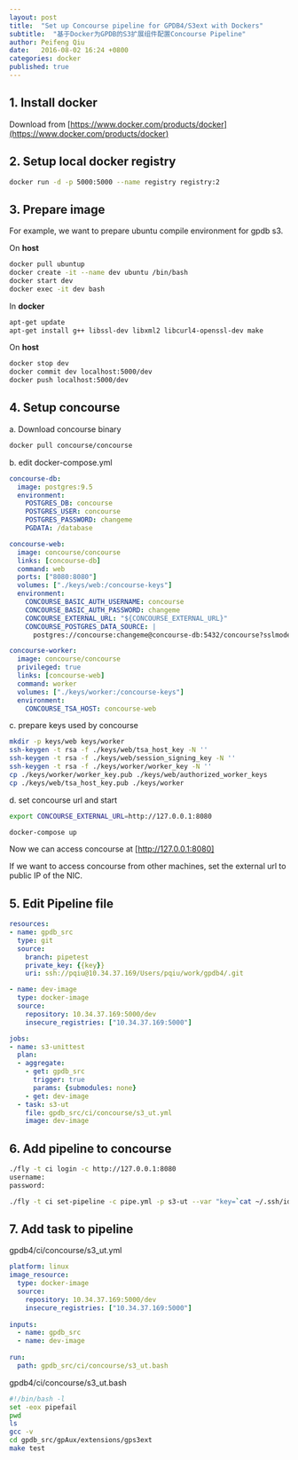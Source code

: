 ```yaml
---
layout: post
title:  "Set up Concourse pipeline for GPDB4/S3ext with Dockers"
subtitle:  "基于Docker为GPDB的S3扩展组件配置Concourse Pipeline"
author: Peifeng Qiu
date:   2016-08-02 16:24 +0800
categories: docker 
published: true
---
```


## 1. Install docker

  Download from [https://www.docker.com/products/docker](https://www.docker.com/products/docker)

## 2. Setup local docker registry

  ```sh
  docker run -d -p 5000:5000 --name registry registry:2
  ```

## 3. Prepare image

  For example, we want to prepare ubuntu compile environment for gpdb s3.

  On __host__

  ```sh
  docker pull ubuntup
  docker create -it --name dev ubuntu /bin/bash
  docker start dev
  docker exec -it dev bash
  ```

  In __docker__

  ```sh
  apt-get update
  apt-get install g++ libssl-dev libxml2 libcurl4-openssl-dev make
  ```

  On __host__

  ```sh
  docker stop dev
  docker commit dev localhost:5000/dev
  docker push localhost:5000/dev
  ```
  
## 4. Setup concourse

a. Download concourse binary

  ```sh
  docker pull concourse/concourse
  ```

b. edit docker-compose.yml

```yml
concourse-db:
  image: postgres:9.5
  environment:
    POSTGRES_DB: concourse
    POSTGRES_USER: concourse
    POSTGRES_PASSWORD: changeme
    PGDATA: /database

concourse-web:
  image: concourse/concourse
  links: [concourse-db]
  command: web
  ports: ["8080:8080"]
  volumes: ["./keys/web:/concourse-keys"]
  environment:
    CONCOURSE_BASIC_AUTH_USERNAME: concourse
    CONCOURSE_BASIC_AUTH_PASSWORD: changeme
    CONCOURSE_EXTERNAL_URL: "${CONCOURSE_EXTERNAL_URL}"
    CONCOURSE_POSTGRES_DATA_SOURCE: |
      postgres://concourse:changeme@concourse-db:5432/concourse?sslmode=disable

concourse-worker:
  image: concourse/concourse
  privileged: true
  links: [concourse-web]
  command: worker
  volumes: ["./keys/worker:/concourse-keys"]
  environment:
    CONCOURSE_TSA_HOST: concourse-web
```

c. prepare keys used by concourse

  ```sh
  mkdir -p keys/web keys/worker  
  ssh-keygen -t rsa -f ./keys/web/tsa_host_key -N ''
  ssh-keygen -t rsa -f ./keys/web/session_signing_key -N ''
  ssh-keygen -t rsa -f ./keys/worker/worker_key -N ''
  cp ./keys/worker/worker_key.pub ./keys/web/authorized_worker_keys
  cp ./keys/web/tsa_host_key.pub ./keys/worker
  ```
  
d. set concourse url and start

  ```sh
  export CONCOURSE_EXTERNAL_URL=http://127.0.0.1:8080
  
  docker-compose up
  ```
  
  Now we can access concourse at [http://127.0.0.1:8080]

  If we want to access concourse from other machines, set the external url to public IP of the NIC.
## 5. Edit Pipeline file

```yml
resources:
- name: gpdb_src
  type: git
  source:
    branch: pipetest
    private_key: {{key}}
    uri: ssh://pqiu@10.34.37.169/Users/pqiu/work/gpdb4/.git

- name: dev-image
  type: docker-image
  source:
    repository: 10.34.37.169:5000/dev
    insecure_registries: ["10.34.37.169:5000"]

jobs:
- name: s3-unittest
  plan:
  - aggregate:
    - get: gpdb_src
      trigger: true
      params: {submodules: none}
    - get: dev-image
  - task: s3-ut
    file: gpdb_src/ci/concourse/s3_ut.yml
    image: dev-image
```

## 6. Add pipeline to concourse

  ```sh
  ./fly -t ci login -c http://127.0.0.1:8080
  username:
  password:
  
  ./fly -t ci set-pipeline -c pipe.yml -p s3-ut --var "key=`cat ~/.ssh/id_rsa`"
  ```

## 7. Add task to pipeline

  gpdb4/ci/concourse/s3_ut.yml
  
```yml
platform: linux
image_resource:
  type: docker-image
  source:
    repository: 10.34.37.169:5000/dev
    insecure_registries: ["10.34.37.169:5000"]
    
inputs:
  - name: gpdb_src
  - name: dev-image
  
run:
  path: gpdb_src/ci/concourse/s3_ut.bash
```

  gpdb4/ci/concourse/s3_ut.bash

```sh
#!/bin/bash -l
set -eox pipefail
pwd
ls
gcc -v
cd gpdb_src/gpAux/extensions/gps3ext
make test
```
